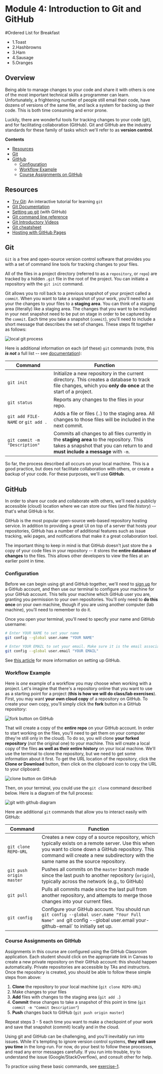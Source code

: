 # Module 4: Introduction to Git and GitHub
#Ordered List for Breakfast
- 1.Toast
- 2.Hashbrowns
- 3.Ham
- 4.Sausage
- 5.Oranges


## Overview
Being able to manage changes to your code and share it with others is one of the most important technical skills a programmer can learn. Unfortunately, a frightening number of people still email their code, have dozens of versions of the same file, and lack a system for backing up their code. This is both time consuming and error prone.

Luckily, there are wonderful tools for tracking changes to your code (git), and for facilitating collaboration (GitHub). Git and GitHub are the industry standards for these family of tasks which we'll refer to as **version control**.

<!-- START doctoc generated TOC please keep comment here to allow auto update -->
<!-- DON'T EDIT THIS SECTION, INSTEAD RE-RUN doctoc TO UPDATE -->
**Contents**

- [Resources](#resources)
- [Git](#git)
- [GitHub](#github)
  - [Configuration](#configuration)
  - [Workflow Example](#workflow-example)
  - [Course Assignments on GitHub](#course-assignments-on-github)

<!-- END doctoc generated TOC please keep comment here to allow auto update -->

## Resources
- [Try Git](https://try.github.io/levels/1/challenges/1): An interactive tutorial for learning `git`
- [Git Documentation](https://git-scm.com/documentation)
- [Setting up git](https://help.github.com/articles/set-up-git/) (with GitHub)
- [Git command line reference](https://git-scm.com/docs)
- [Git Introductory Videos](http://git-scm.com/videos)
- [Git cheatsheet](https://training.github.com/kit/downloads/github-git-cheat-sheet.pdf)
- [Hosting with GitHub Pages](https://help.github.com/articles/creating-project-pages-manually/)

## Git
`Git` is a free and open-source version control software that provides you with a set of command line tools for tracking changes to your files.  

All of the files in a project directory (referred to as a `repository`, or `repo`) are tracked by a hidden `.git` file in the root of the project.  You can initiate a repository with the `git init` command.  

Git allows you to roll back to a previous snapshot of your project called a `commit`.  When you want to take a snapshot of your work, you'll need to `add` your the changes to your files to a **staging area**.  You can think of a staging area (literally) like a staging area.  The changes that you want to be included in your next snapshot need to be put on stage in order to be captured by the `commit`.  Each time you take a snapshot (`commit`), you'll need to include a short message that describes the set of changes.  These steps fit together as follows:

![local git process](imgs/local-git-process.png)

Here is additional information on each (of these) `git` commands (note, this **_is not_** a full list -- see [documentation](https://git-scm.com/docs)):

| Command  | Function |
| ------------- | ------------- |
| `git init` | Initialize a new repository in the current directory. This creates a database to track file changes, which you **only do once** at the start of a project. |
| `git status`  | Reports any changes to the files in your repo. |
| `git add FILE-NAME` or `git add .`  | Adds a file or files (`.`) to the staging area. All changes to those files will be included in the next commit. |
| `git commit -m "Description"`  | Commits all changes to all files currently in the **staging area** to the repository. This takes a snapshot that you can return to and **must include a message** with `-m`.|

So far, the process described all occurs on your local machine. This is a good practice, but does not facilitate collaboration with others, or create a backup of your code. For these purposes, we'll use **GitHub**.


## GitHub
In order to share our code and collaborate with others, we'll need a publicly accessible (cloud) location where we can store our files (and file _history_) -- that's what GitHub is for.

GitHub is the most popular open-source web-based repository hosting service.  In addition to providing a great UI on top of a server that hosts your repositories, GitHub has a number of additional features such as issue tracking, wiki pages, and notifications that make it a great collaboration tool.  

The important thing to keep in mind is that GitHub doesn't just store the a copy of your code files in your repository -- it stores the **entire database of changes** to the files. This allows other developers to view the files at an earlier point in time.  

### Configuration
Before we can begin using git and GitHub together, we'll need to [sign up](https://github.com/join) for a GitHub account, and then use our terminal to configure your machine for your GitHub account. This tells your machine which GitHub user you are, granting you permission to your own repositories. You'll only need to **do this once** on your own machine, though if you are using another computer (lab machine), you'll need to remember to do it.

Once you open your terminal, you'll need to specify your name and GitHub username:

```bash
# Enter YOUR NAME to set your name
git config --global user.name "YOUR NAME"

# Enter YOUR EMAIL to set your email. Make sure it is the email associated with your GitHub account!
git config --global user.email "YOUR EMAIL"
```
See [this article](https://help.github.com/articles/set-up-git/) for more information on setting up GitHub.

### Workflow Example
Here is _one_ example of a workflow you may choose when working with a project. Let's imagine that there's a repository online that you want to use as a starting point for a project (**this is how we will do class/lab exercises**). First, you may want **your own cloud copy** of a repository on GitHub.  To create your own copy, you'll simply click the **fork** button in a GitHub repository:

![fork button on GitHub](imgs/fork.png)

That will create a copy of the **entire repo** on your GitHub account. In order to start working on the files, you'll need to get them on your computer (they're still only in the cloud). To do so, you will clone **your forked repository** (_not_ the original one) to your machine. This will create a local copy of the files **as well as their entire history** on your local machine. We'll use the terminal to clone the repository, but we need to get some information about it first. To get the URL location of the repository, click the **Clone or Download** button, then click on the clipboard icon to copy the URL to your clipboard:

![clone button on GitHub](imgs/clone.png)

Then, on your terminal, you could use the `git clone` command described below.  Here is a diagram of the full process:

![git with github diagram](imgs/full-git-process.png)


Here are additional `git` commands that allow you to interact easily with GitHub:

| Command  | Function |
| ------------- | ------------- |
| `git clone REPO-URL` | Creates a new copy of a source repository, which typically exists on a remote server. Use this when you want to clone down a GitHub repository. This command will create a new subdirectory with the same name as the source repository. |
| `git push origin master`  | Pushes all commits on the `master` branch made since the last push to another repository (`origin`), typically across the network (e.g., to GitHub)  |
| `git pull`  | Pulls all commits made since the last pull from another repository, and attempts to merge those changes into your current files. |
| `git config` | Configure your GitHub account. You should run `git config --global user.name "Your Full Name" and `git config --global user.email your-github-email` to initially set up. |

### Course Assignments on GitHub
Assignments in this course are configured using the GitHub Classroom application. Each student should click on the appropriate link in Canvas to create a new private repository on their GitHub account: this should happen automatically. Private repositories are accessible by TAs and instructors. Once the repository is created, you should be able to follow these simple steps from above:

1. **Clone** the repository to your local machine (`git clone REPO-URL`)
2. Make changes to your files
3. **Add** files with changes to the staging area (`git add .`)
4. **Commit** these changes to take a snapshot of this point in time (`git commit -m "Commit Description"`)
5. **Push** changes back to GitHub (`git push origin master`)

Repeat steps 3 - 5 each time you want to make a checkpoint of your work and save that snapshot (commit) locally and in the cloud.

Using git and GitHub can be challenging, and you'll inevitably run into issues. While it's tempting to ignore version control systems, **they will save you time** in the long-run. For now, do your best to follow these processes, and read any error messages carefully. If you run into trouble, try to understand the issue (Google/StackOverflow), and consult other for help.

To practice using these basic commands, see [exercise-1](exercise-1).
